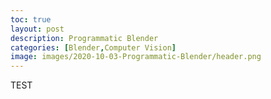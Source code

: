 ```yaml
---
toc: true
layout: post
description: Programmatic Blender
categories: [Blender,Computer Vision]
image: images/2020-10-03-Programmatic-Blender/header.png
---
```

TEST